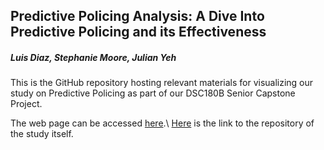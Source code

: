 ## Predictive Policing Analysis: A Dive Into Predictive Policing and its Effectiveness
##### Luis Diaz, Stephanie Moore, Julian Yeh

This is the GitHub repository hosting relevant materials for visualizing our study on Predictive Policing as part of our DSC180B Senior Capstone Project.

The web page can be accessed [here](https://chuanyuanyeh.github.io/predpol_study).\\
[Here](https://github.com/luismdiaz01/DSC180B/) is the link to the repository of the study itself.
